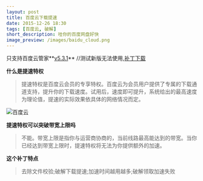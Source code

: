 ```yaml
---
layout: post
title: 百度云下载提速
date: 2015-12-26 18:30
tags: [百度云, 破解]
short_description: 哇你的百度网盘好快
image_preview: /images/baidu_cloud.png
---
```


只支持百度云管家**[v5.3.1](http://7xle5g.com1.z0.glb.clouddn.com/BaiduYunGuanjia_5.3.1.exe)** //测试新版无法使用,[补丁下载](http://7xle5g.com1.z0.glb.clouddn.com/BaiduYunGuanjia.v5.3.CrackPatch.exe)

**什么是提速特权**

> 提速特权是百度云会员的专享特权。百度云为会员用户提供了专属的下载通道支持，提升你的下载速度。试用后，速度即可提升，系统给出的最高速度为理论值，提速的实际效果依具体的网络情况而定。

![百度云](http://7xle5g.com1.z0.glb.clouddn.com/baidu-yun-logo.jpg#norepeat)

**提速特权可以突破带宽上限吗**

> 不能。带宽上限是指你与运营商协商的，当前线路最高能达到的带宽。当你已经达到带宽上限时，提速特权将无法为你提供额外的加速。

**这个补丁特点**

> 去除文件校验;破解下载提速;加速时间越用越多;破解领取加速失败

